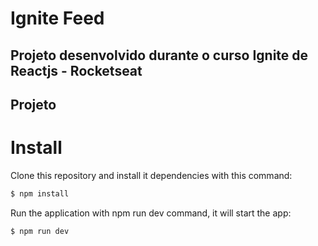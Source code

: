 # Ignite Feed

## Projeto desenvolvido durante o curso Ignite de Reactjs - Rocketseat

## Projeto



# Install

Clone this repository and install it dependencies with this command:
```sh
$ npm install
```
Run the application with npm run dev command, it will start the app:
```sh
$ npm run dev
```

